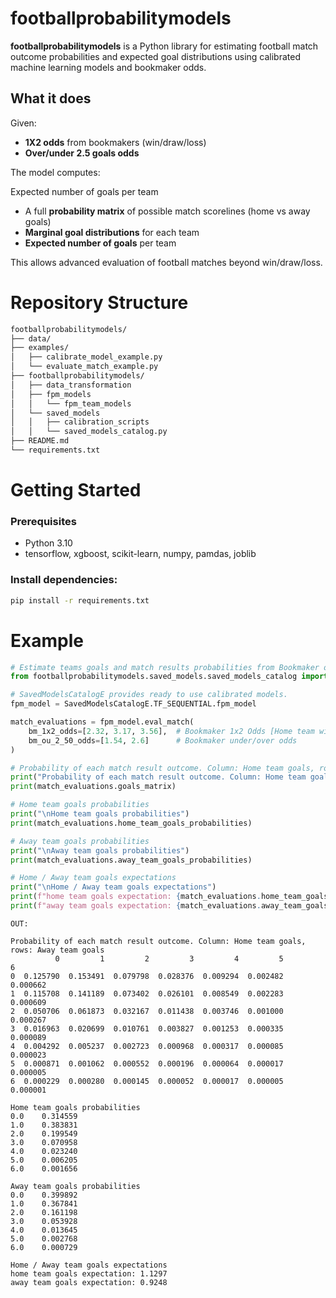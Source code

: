 # footballprobabilitymodels
**footballprobabilitymodels** is a Python library for estimating football match outcome probabilities and expected goal distributions using calibrated machine learning models and bookmaker odds.

## What it does
Given:
- **1X2 odds** from bookmakers (win/draw/loss)
- **Over/under 2.5 goals odds**

The model computes:

 Expected number of goals per team
- A full **probability matrix** of possible match scorelines (home vs away goals)
- **Marginal goal distributions** for each team
- **Expected number of goals** per team

This allows advanced evaluation of football matches beyond win/draw/loss.


# Repository Structure

```bash
footballprobabilitymodels/
├── data/                
├── examples/
│   ├── calibrate_model_example.py
│   └── evaluate_match_example.py
├── footballprobabilitymodels/
│   ├── data_transformation
│   ├── fpm_models
│   │   └── fpm_team_models
│   └── saved_models
│   │   ├── calibration_scripts
│   │   └── saved_models_catalog.py
├── README.md
└── requirements.txt
```

# Getting Started

### Prerequisites
- Python 3.10
- tensorflow, xgboost, scikit-learn, numpy, pamdas, joblib

### Install dependencies:
```bash
pip install -r requirements.txt
```

# Example

```python
# Estimate teams goals and match results probabilities from Bookmaker odds
from footballprobabilitymodels.saved_models.saved_models_catalog import SavedModelsCatalogE

# SavedModelsCatalogE provides ready to use calibrated models.
fpm_model = SavedModelsCatalogE.TF_SEQUENTIAL.fpm_model

match_evaluations = fpm_model.eval_match(
    bm_1x2_odds=[2.32, 3.17, 3.56],  # Bookmaker 1x2 Odds [Home team winning odds, Draw odds, Away team winning odds]
    bm_ou_2_50_odds=[1.54, 2.6]      # Bookmaker under/over odds
)

# Probability of each match result outcome. Column: Home team goals, rows: Away team goals
print("Probability of each match result outcome. Column: Home team goals, rows: Away team goals")
print(match_evaluations.goals_matrix)

# Home team goals probabilities
print("\nHome team goals probabilities")
print(match_evaluations.home_team_goals_probabilities)

# Away team goals probabilities
print("\nAway team goals probabilities")
print(match_evaluations.away_team_goals_probabilities)

# Home / Away team goals expectations
print("\nHome / Away team goals expectations")
print(f"home team goals expectation: {match_evaluations.home_team_goals_expectation} ")
print(f"away team goals expectation: {match_evaluations.away_team_goals_expectation} ")
```

```
OUT:

Probability of each match result outcome. Column: Home team goals, rows: Away team goals
          0         1         2         3         4         5         6
0  0.125790  0.153491  0.079798  0.028376  0.009294  0.002482  0.000662
1  0.115708  0.141189  0.073402  0.026101  0.008549  0.002283  0.000609
2  0.050706  0.061873  0.032167  0.011438  0.003746  0.001000  0.000267
3  0.016963  0.020699  0.010761  0.003827  0.001253  0.000335  0.000089
4  0.004292  0.005237  0.002723  0.000968  0.000317  0.000085  0.000023
5  0.000871  0.001062  0.000552  0.000196  0.000064  0.000017  0.000005
6  0.000229  0.000280  0.000145  0.000052  0.000017  0.000005  0.000001

Home team goals probabilities
0.0    0.314559
1.0    0.383831
2.0    0.199549
3.0    0.070958
4.0    0.023240
5.0    0.006205
6.0    0.001656

Away team goals probabilities
0.0    0.399892
1.0    0.367841
2.0    0.161198
3.0    0.053928
4.0    0.013645
5.0    0.002768
6.0    0.000729

Home / Away team goals expectations
home team goals expectation: 1.1297 
away team goals expectation: 0.9248 
```
